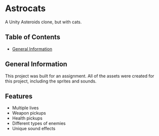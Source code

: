# Astrocats

A Unity Asteroids clone, but with cats.

## Table of Contents

- [General Information](#general-information)

## General Information

This project was built for an assignment. All of the assets were created for this project, including the sprites and sounds.

## Features

- Multiple lives
- Weapon pickups
- Health pickups
- Different types of enemies
- Unique sound effects
